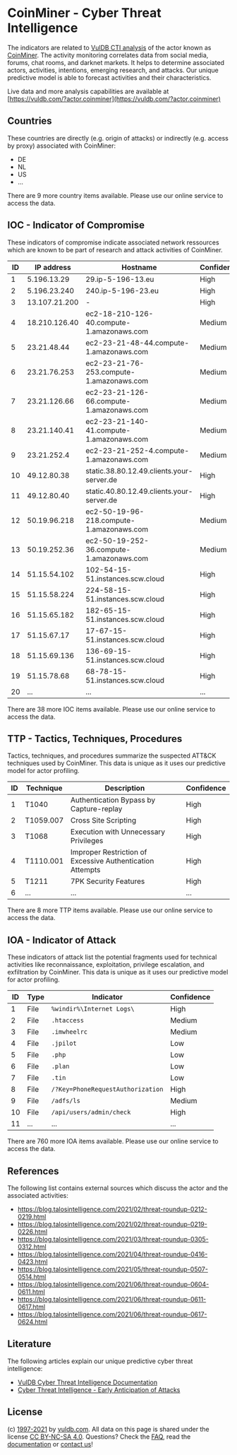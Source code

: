 # CoinMiner - Cyber Threat Intelligence

The indicators are related to [VulDB CTI analysis](https://vuldb.com/?doc.cti) of the actor known as [CoinMiner](https://vuldb.com/?actor.coinminer). The activity monitoring correlates data from social media, forums, chat rooms, and darknet markets. It helps to determine associated actors, activities, intentions, emerging research, and attacks. Our unique predictive model is able to forecast activities and their characteristics.

Live data and more analysis capabilities are available at [https://vuldb.com/?actor.coinminer](https://vuldb.com/?actor.coinminer)

## Countries

These countries are directly (e.g. origin of attacks) or indirectly (e.g. access by proxy) associated with CoinMiner:

* DE
* NL
* US
* ...

There are 9 more country items available. Please use our online service to access the data.

## IOC - Indicator of Compromise

These indicators of compromise indicate associated network ressources which are known to be part of research and attack activities of CoinMiner.

ID | IP address | Hostname | Confidence
-- | ---------- | -------- | ----------
1 | 5.196.13.29 | 29.ip-5-196-13.eu | High
2 | 5.196.23.240 | 240.ip-5-196-23.eu | High
3 | 13.107.21.200 | - | High
4 | 18.210.126.40 | ec2-18-210-126-40.compute-1.amazonaws.com | Medium
5 | 23.21.48.44 | ec2-23-21-48-44.compute-1.amazonaws.com | Medium
6 | 23.21.76.253 | ec2-23-21-76-253.compute-1.amazonaws.com | Medium
7 | 23.21.126.66 | ec2-23-21-126-66.compute-1.amazonaws.com | Medium
8 | 23.21.140.41 | ec2-23-21-140-41.compute-1.amazonaws.com | Medium
9 | 23.21.252.4 | ec2-23-21-252-4.compute-1.amazonaws.com | Medium
10 | 49.12.80.38 | static.38.80.12.49.clients.your-server.de | High
11 | 49.12.80.40 | static.40.80.12.49.clients.your-server.de | High
12 | 50.19.96.218 | ec2-50-19-96-218.compute-1.amazonaws.com | Medium
13 | 50.19.252.36 | ec2-50-19-252-36.compute-1.amazonaws.com | Medium
14 | 51.15.54.102 | 102-54-15-51.instances.scw.cloud | High
15 | 51.15.58.224 | 224-58-15-51.instances.scw.cloud | High
16 | 51.15.65.182 | 182-65-15-51.instances.scw.cloud | High
17 | 51.15.67.17 | 17-67-15-51.instances.scw.cloud | High
18 | 51.15.69.136 | 136-69-15-51.instances.scw.cloud | High
19 | 51.15.78.68 | 68-78-15-51.instances.scw.cloud | High
20 | ... | ... | ...

There are 38 more IOC items available. Please use our online service to access the data.

## TTP - Tactics, Techniques, Procedures

Tactics, techniques, and procedures summarize the suspected ATT&CK techniques used by CoinMiner. This data is unique as it uses our predictive model for actor profiling.

ID | Technique | Description | Confidence
-- | --------- | ----------- | ----------
1 | T1040 | Authentication Bypass by Capture-replay | High
2 | T1059.007 | Cross Site Scripting | High
3 | T1068 | Execution with Unnecessary Privileges | High
4 | T1110.001 | Improper Restriction of Excessive Authentication Attempts | High
5 | T1211 | 7PK Security Features | High
6 | ... | ... | ...

There are 8 more TTP items available. Please use our online service to access the data.

## IOA - Indicator of Attack

These indicators of attack list the potential fragments used for technical activities like reconnaissance, exploitation, privilege escalation, and exfiltration by CoinMiner. This data is unique as it uses our predictive model for actor profiling.

ID | Type | Indicator | Confidence
-- | ---- | --------- | ----------
1 | File | `%windir%\Internet Logs\` | High
2 | File | `.htaccess` | Medium
3 | File | `.imwheelrc` | Medium
4 | File | `.jpilot` | Low
5 | File | `.php` | Low
6 | File | `.plan` | Low
7 | File | `.tin` | Low
8 | File | `/?Key=PhoneRequestAuthorization` | High
9 | File | `/adfs/ls` | Medium
10 | File | `/api/users/admin/check` | High
11 | ... | ... | ...

There are 760 more IOA items available. Please use our online service to access the data.

## References

The following list contains external sources which discuss the actor and the associated activities:

* https://blog.talosintelligence.com/2021/02/threat-roundup-0212-0219.html
* https://blog.talosintelligence.com/2021/02/threat-roundup-0219-0226.html
* https://blog.talosintelligence.com/2021/03/threat-roundup-0305-0312.html
* https://blog.talosintelligence.com/2021/04/threat-roundup-0416-0423.html
* https://blog.talosintelligence.com/2021/05/threat-roundup-0507-0514.html
* https://blog.talosintelligence.com/2021/06/threat-roundup-0604-0611.html
* https://blog.talosintelligence.com/2021/06/threat-roundup-0611-0617.html
* https://blog.talosintelligence.com/2021/06/threat-roundup-0617-0624.html

## Literature

The following articles explain our unique predictive cyber threat intelligence:

* [VulDB Cyber Threat Intelligence Documentation](https://vuldb.com/?doc.cti)
* [Cyber Threat Intelligence - Early Anticipation of Attacks](https://www.scip.ch/en/?labs.20201022)

## License

(c) [1997-2021](https://vuldb.com/?doc.changelog) by [vuldb.com](https://vuldb.com/?doc.about). All data on this page is shared under the license [CC BY-NC-SA 4.0](https://creativecommons.org/licenses/by-nc-sa/4.0/). Questions? Check the [FAQ](https://vuldb.com/?doc.faq), read the [documentation](https://vuldb.com/?doc) or [contact us](https://vuldb.com/?contact)!
